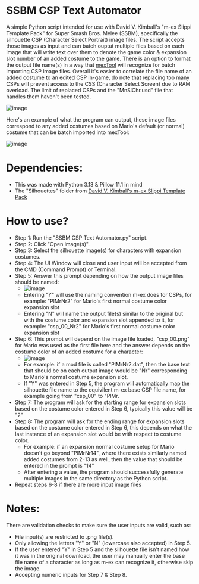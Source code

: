# SSBM CSP Text Automator

A simple Python script intended for use with David V. Kimball's "m-ex Slippi Template Pack" for Super Smash Bros. Melee (SSBM), specifically the silhouette CSP (Character Select Portrait) image files. The script accepts those images as input and can batch ouptut multiple files based on each image that will write text over them to denote the game color & expansion slot number of an added costume to the game. There is an option to format the output file name(s) in a way that [mexTool](https://github.com/akaneia/mexTool) will recognize for batch importing CSP image files. Overall it's easier to correlate the file name of an added costume to an edited CSP in-game, do note that replacing too many CSPs will prevent access to the CSS (Character Select Screen) due to RAM overload. The limit of replaced CSPs and the "MnSlChr.usd" file that handles them haven't been tested.

![image](https://github.com/user-attachments/assets/b844baa8-27ed-4594-8b31-1cc85fda91e0)

Here's an example of what the program can output, these image files correspond to any added costumes based on Mario's default (or normal) costume that can be batch imported into mexTool:

![image](https://github.com/user-attachments/assets/ee969520-bbee-4d40-820f-99ff2357dfa3)

# Dependencies:
* This was made with Python 3.13 & Pillow 11.1 in mind
* The "Silhouettes" folder from [David V. Kimball's m-ex Slippi Template Pack](https://ssbmtextures.com/other-mod-types/assets-non-character-specific/m-ex-slippi-template-pack/)

# How to use?
* Step 1: Run the "SSBM CSP Text Automator.py" script.
* Step 2: Click "Open image(s)".
* Step 3: Select the silhouette image(s) for characters with expansion costumes.
* Step 4: The UI Window will close and user input will be accepted from the CMD (Command Prompt) or Terminal.
* Step 5: Answer this prompt depending on how the output image files should be named:
  * ![image](https://github.com/user-attachments/assets/f66887f5-279d-457b-b6c4-861868f040f7)
  * Entering "Y" will use the naming convention m-ex does for CSPs, for example: "PlMrNr2" for Mario's first normal costume color expansion slot
  * Entering "N" will name the output file(s) similar to the original but with the costume color and expansion slot appended to it, for example: "csp_00_Nr2" for Mario's first normal costume color expansion slot
* Step 6: This prompt will depend on the image file loaded, "csp_00.png" for Mario was used as the first file here and the answer depends on the costume color of an added costume for a character:
  * ![image](https://github.com/user-attachments/assets/ae1eece1-983e-4e0c-a043-274286890d6a)
  * For example: if a mod file is called "PlMrNr2.dat", then the base text that should be on each output image would be "Nr" corresponding to Mario's normal costume expansion slot.
  * If "Y" was entered in Step 5, the program will automatically map the silhouette file name to the equivilent m-ex base CSP file name, for example going from "csp_00" to "PlMr.
* Step 7: The program will ask for the starting range for expansion slots based on the costume color entered in Step 6, typically this value will be "2"
* Step 8: The program will ask for the ending range for expansion slots based on the costume color entered in Step 6, this depends on what the last instance of an expansion slot would be with respect to costume color.
  * For example: if an expansion normal costume setup for Mario doesn't go beyond "PlMrNr14", where there exists similarly named added costumes from 2-13 as well, then the value that should be entered in the prompt is "14"
  * After entering a value, the program should successfully generate multiple images in the same directory as the Python script.
* Repeat steps 6-8 if there are more input image files

# Notes:
There are validation checks to make sure the user inputs are valid, such as: 
* File input(s) are restricted to .png file(s).
* Only allowing the letters "Y" or "N" (lowercase also accepted) in Step 5.
* If the user entered "Y" in Step 5 and the silhouette file isn't named how it was in the original download, the user may manually enter the base file name of a character as long as m-ex can recognize it, otherwise skip the image.
* Accepting numeric inputs for Step 7 & Step 8.
